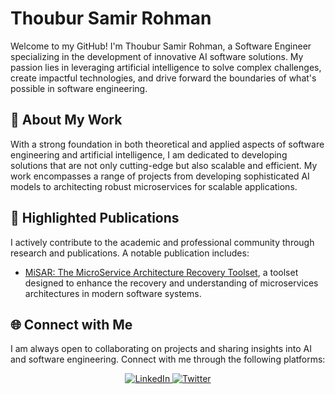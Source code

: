 # Thoubur Samir Rohman

Welcome to my GitHub! I'm Thoubur Samir Rohman, a Software Engineer specializing in the development of innovative AI software solutions. My passion lies in leveraging artificial intelligence to solve complex challenges, create impactful technologies, and drive forward the boundaries of what's possible in software engineering.

## 🚀 About My Work

With a strong foundation in both theoretical and applied aspects of software engineering and artificial intelligence, I am dedicated to developing solutions that are not only cutting-edge but also scalable and efficient. My work encompasses a range of projects from developing sophisticated AI models to architecting robust microservices for scalable applications.

## 📄 Highlighted Publications

I actively contribute to the academic and professional community through research and publications. A notable publication includes:
- [MiSAR: The MicroService Architecture Recovery Toolset](https://www.researchgate.net/publication/372907824_MiSARThe_MicroService_Architecture_Recovery_Toolset), a toolset designed to enhance the recovery and understanding of microservices architectures in modern software systems.

## 🌐 Connect with Me

I am always open to collaborating on projects and sharing insights into AI and software engineering. Connect with me through the following platforms:

<p align="center">
  <a href="https://www.linkedin.com/in/thoybur-samir-rohman/">
    <img alt="LinkedIn" title="Thoybur Rohman LinkedIn" src="https://img.shields.io/badge/LinkedIn-0077B5?style=for-the-badge&logo=linkedin&logoColor=white">
  </a>
  <a href="https://twitter.com/T44YYB">
    <img alt="Twitter" title="Thoybur Rohman Twitter" src="https://img.shields.io/badge/Twitter-1DA1F2?style=for-the-badge&logo=twitter&logoColor=white">
  </a>
</p>

